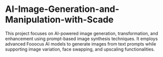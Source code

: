 # AI-Image-Generation-and-Manipulation-with-Scade
This project focuses on AI-powered image generation, transformation, and enhancement using prompt-based image synthesis techniques. It employs advanced Fooocus AI models to generate images from text prompts while supporting image variation, face swapping, and upscaling functionalities. 
